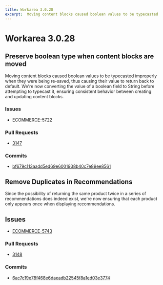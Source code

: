 ```yaml
---
title: Workarea 3.0.28
excerpt:  Moving content blocks caused boolean values to be typecasted improperly when they were being re-saved, thus causing their value to return back to default. We're now converting the value of a boolean field to String before attempting to typecast it, e
---
```


# Workarea 3.0.28

## Preserve boolean type when content blocks are moved

Moving content blocks caused boolean values to be typecasted improperly when they were being re-saved, thus causing their value to return back to default. We're now converting the value of a boolean field to String before attempting to typecast it, ensuring consistent behavior between creating and updating content blocks.

### Issues

- [ECOMMERCE-5722](https://jira.tools.weblinc.com/browse/ECOMMERCE-5722)

### Pull Requests

- [3147](https://stash.tools.weblinc.com/projects/WL/repos/workarea/pull-requests/3147)

### Commits

- [bf679c113aadd5ed69e6001938b40c7e89ee8561](https://stash.tools.weblinc.com/projects/WL/repos/workarea/commits/bf679c113aadd5ed69e6001938b40c7e89ee8561)

## Remove Duplicates in Recommendations

Since the possibility of returning the same product twice in a series of recommendations does indeed exist, we're now ensuring that each product only appears once when displaying recommendations.

## Issues

- [ECOMMERCE-5743](https://jira.tools.weblinc.com/browse/ECOMMERCE-5743)

### Pull Requests

- [3148](https://stash.tools.weblinc.com/projects/WL/repos/workarea/pull-requests/3148/overview)

### Commits

- [6ac7c19e78f468e6daeadb22545f8a1ed03e3774](https://stash.tools.weblinc.com/projects/WL/repos/workarea/commits/6ac7c19e78f468e6daeadb22545f8a1ed03e3774)

